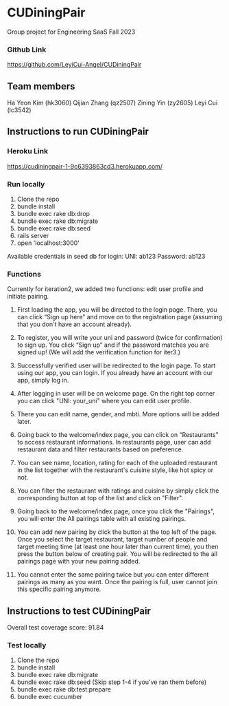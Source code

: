 # CUDiningPair
Group project for Engineering SaaS Fall 2023

### Github Link
https://github.com/LeyiCui-Angel/CUDiningPair

## Team members
Ha Yeon Kim (hk3060)
Qijian Zhang (qz2507)
Zining Yin (zy2605)
Leyi Cui (lc3542)

## Instructions to run CUDiningPair

### Heroku Link
https://cudiningpair-1-9c6393863cd3.herokuapp.com/

### Run locally
1. Clone the repo
2. bundle install
3. bundle exec rake db:drop
4. bundle exec rake db:migrate
5. bundle exec rake db:seed
6. rails server
7. open 'localhost:3000'

Available credentials in seed db for login:
UNI: ab123
Password: ab123

### Functions
Currently for iteration2, we added two functions: edit user profile and initiate pairing.

1. First loading the app, you will be directed to the login page. There, you can click “Sign up here” and move on to the registration page (assuming that you don't have an account already).

2. To register, you will write your uni and password (twice for confirmation) to sign up. You click “Sign up” and if the password matches you are signed up! (We will add the verification function for iter3.)

3. Successfully verified user will be redirected to the login page. To start using our app, you can login. If you already have an account with our app, simply log in.

4. After logging in user will be on welcome page. On the right top corner you can click "UNI: your_uni" where you can edit user profile.

5. There you can edit name, gender, and mbti. More options will be added later.

6. Going back to the welcome/index page, you can click on “Restaurants” to access restaurant informations. In restaurants page, user can add restaurant data and filter restaurants based on preference.

7. You can see name, location, rating for each of the uploaded restaurant in the list together with the restaurant's cuisine style, like hot spicy or not.

8. You can filter the restaurant with ratings and cuisine by simply click the corresponding button at top of the list and click on "Filter".

9. Going back to the welcome/index page, once you click the "Pairings", you will enter the All pairings table with all existing pairings.

10. You can add new pairing by click the button at the top left of the page. Once you select the target restaurant, target number of people and target meeting time (at least one hour later than current time), you then press the button below of creating pair. You will be redirected to the all pairings page with your new pairing added.

11. You cannot enter the same pairing twice but you can enter different pairings as many as you want. Once the pairing is full, user cannot join this specific pairing anymore.


## Instructions to test CUDiningPair
Overall test coverage score: 91.84

### Test locally
1. Clone the repo
2. bundle install
3. bundle exec rake db:migrate
4. bundle exec rake db:seed
(Skip step 1-4 if you've ran them before)
5. bundle exec rake db:test:prepare
6. bundle exec cucumber
